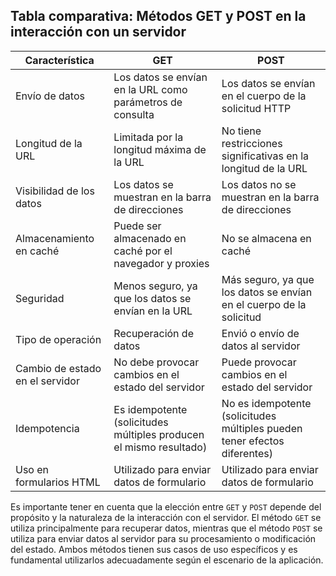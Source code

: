 ## Tabla comparativa: Métodos GET y POST en la interacción con un servidor

| Característica                  | GET                                                      | POST                                                            |
|--------------------------------|----------------------------------------------------------|-----------------------------------------------------------------|
| Envío de datos                  | Los datos se envían en la URL como parámetros de consulta | Los datos se envían en el cuerpo de la solicitud HTTP            |
| Longitud de la URL             | Limitada por la longitud máxima de la URL                  | No tiene restricciones significativas en la longitud de la URL  |
| Visibilidad de los datos       | Los datos se muestran en la barra de direcciones           | Los datos no se muestran en la barra de direcciones              |
| Almacenamiento en caché        | Puede ser almacenado en caché por el navegador y proxies   | No se almacena en caché                                         |
| Seguridad                       | Menos seguro, ya que los datos se envían en la URL         | Más seguro, ya que los datos se envían en el cuerpo de la solicitud |
| Tipo de operación               | Recuperación de datos                                     | Envió o envío de datos al servidor                              |
| Cambio de estado en el servidor | No debe provocar cambios en el estado del servidor         | Puede provocar cambios en el estado del servidor                |
| Idempotencia                   | Es idempotente (solicitudes múltiples producen el mismo resultado) | No es idempotente (solicitudes múltiples pueden tener efectos diferentes) |
| Uso en formularios HTML         | Utilizado para enviar datos de formulario                  | Utilizado para enviar datos de formulario                       |

Es importante tener en cuenta que la elección entre `GET` y `POST` depende del propósito y la naturaleza de la interacción con el servidor. El método `GET` se utiliza principalmente para recuperar datos, mientras que el método `POST` se utiliza para enviar datos al servidor para su procesamiento o modificación del estado. Ambos métodos tienen sus casos de uso específicos y es fundamental utilizarlos adecuadamente según el escenario de la aplicación.
